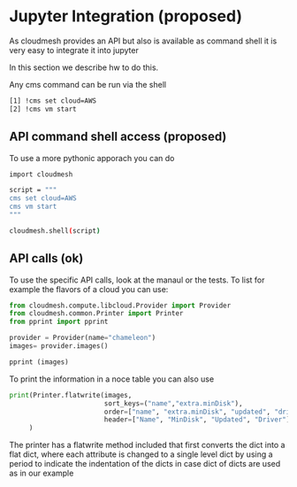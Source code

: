# Jupyter Integration (proposed)

As cloudmesh provides an API but also is available as command shell it is very
easy to integrate it into jupyter

In this section we describe hw to do this.


Any cms command can be run via the shell

```bash
[1] !cms set cloud=AWS
[2] !cms vm start
```

## API command shell access (proposed)

To use a more pythonic apporach you can do 

```bash
import cloudmesh

script = """
cms set cloud=AWS
cms vm start
"""

cloudmesh.shell(script)
```

## API calls (ok)

To use the specific API calls, look at the manaul or the tests. To list for example the 
flavors of a cloud you can use:


```python
from cloudmesh.compute.libcloud.Provider import Provider 
from cloudmesh.common.Printer import Printer
from pprint import pprint

provider = Provider(name="chameleon")
images= provider.images()

pprint (images)
```

To print the information in a noce table you can also use 

```python
print(Printer.flatwrite(images,
                        sort_keys=("name","extra.minDisk"),
                        order=["name", "extra.minDisk", "updated", "driver"],
                        header=["Name", "MinDisk", "Updated", "Driver"])
     )
```

The printer has a flatwrite method included that first converts the dict into a
flat dict, where each attribute is changed to a single level dict by using a
period to indicate the indentation of the dicts in case dict of dicts are used
as in our example